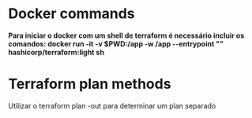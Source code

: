 # Docker commands
<b>Para iniciar o docker com um shell de terraform é necessário incluir os comandos:
docker run -it -v $PWD:/app -w /app --entrypoint "" hashicorp/terraform:light sh</b>


# Terraform plan methods
Utilizar o terraform plan -out para determinar um plan separado